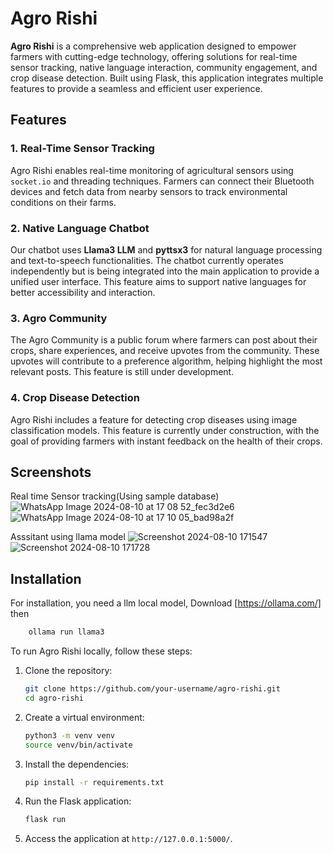 # Agro Rishi

**Agro Rishi** is a comprehensive web application designed to empower farmers with cutting-edge technology, offering solutions for real-time sensor tracking, native language interaction, community engagement, and crop disease detection. Built using Flask, this application integrates multiple features to provide a seamless and efficient user experience.

## Features

### 1. Real-Time Sensor Tracking
Agro Rishi enables real-time monitoring of agricultural sensors using `socket.io` and threading techniques. Farmers can connect their Bluetooth devices and fetch data from nearby sensors to track environmental conditions on their farms. 

### 2. Native Language Chatbot
Our chatbot uses **Llama3 LLM** and **pyttsx3** for natural language processing and text-to-speech functionalities. The chatbot currently operates independently but is being integrated into the main application to provide a unified user interface. This feature aims to support native languages for better accessibility and interaction.

### 3. Agro Community
The Agro Community is a public forum where farmers can post about their crops, share experiences, and receive upvotes from the community. These upvotes will contribute to a preference algorithm, helping highlight the most relevant posts. This feature is still under development.

### 4. Crop Disease Detection
Agro Rishi includes a feature for detecting crop diseases using image classification models. This feature is currently under construction, with the goal of providing farmers with instant feedback on the health of their crops.

## Screenshots
Real time Sensor tracking(Using sample database)
 ![WhatsApp Image 2024-08-10 at 17 08 52_fec3d2e6](https://github.com/user-attachments/assets/4f1af2f8-09a7-405b-ae6f-85ae4a1af1be)
![WhatsApp Image 2024-08-10 at 17 10 05_bad98a2f](https://github.com/user-attachments/assets/f0b891dc-bdd1-42d8-b6a8-cc7776bb40cf)

Asssitant using llama model
![Screenshot 2024-08-10 171547](https://github.com/user-attachments/assets/dbb38df9-eef9-4c80-badd-c3f11719e251)
![Screenshot 2024-08-10 171728](https://github.com/user-attachments/assets/db816fbc-e4e3-45d7-b2a7-2b6d749fd1ad)


## Installation
For installation, you need a llm local model,
Download [https://ollama.com/]  then
```bash
    ollama run llama3
```

To run Agro Rishi locally, follow these steps:

1. Clone the repository:
    ```bash
    git clone https://github.com/your-username/agro-rishi.git
    cd agro-rishi
    ```

2. Create a virtual environment:
    ```bash
    python3 -m venv venv
    source venv/bin/activate
    ```

3. Install the dependencies:
    ```bash
    pip install -r requirements.txt
    ```

4. Run the Flask application:
    ```bash
    flask run
    ```

5. Access the application at `http://127.0.0.1:5000/`.


